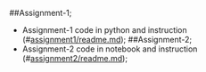 ##Assignment-1;
- Assignment-1 code in python and instruction (#[assignment1/readme.md](https://github.com/Hemangichhaya/Userready_assignments/tree/main/assignment1));
##Assignment-2;
- Assignment-2 code in notebook and instruction (#[assignment2/readme.md](https://github.com/Hemangichhaya/Userready_assignments/tree/main/assignment2));
